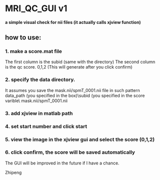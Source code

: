 # MRI_QC_GUI v1
#### a simple visual check for nii files (it actually calls xjview function)

## how to use:
### 1. make a score.mat file
The first column is the subid (same with the directory)
The second column is the qc score. 0,1,2 (This will generate after you click confirm)

### 2. specify the data directory.
It assumes you save the mask.nii/spmT_0001.nii file in such pattern
data_path (you specified in the box)\subid (you specified in the score varible\ mask.nii/spmT_0001.nii

### 3. add xjview in matlab path

### 4. set start number and click start

### 5. view the image in the xjview gui and select the score (0,1,2)

### 6. click confirm, the score will be saved automatically


The GUI will be improved in the future if I have a chance.

Zhipeng
